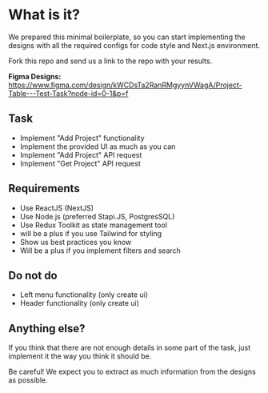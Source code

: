 # What is it?
We prepared this minimal boilerplate, so you can start implementing the designs with all the required configs for code style and Next.js environment. 

Fork this repo and send us a link to the repo with your results.

**Figma Designs:** https://www.figma.com/design/kWCDsTa2RanRMgyynVWagA/Project-Table---Test-Task?node-id=0-1&p=f

## Task
 - Implement "Add Project" functionality 
 - Implement the provided UI as much as you can
 - Implement "Add Project" API request
 - Implement "Get Project" API request 

## Requirements
 - Use ReactJS (NextJS)
 - Use Node.js (preferred Stapi.JS, PostgresSQL)
 - Use Redux Toolkit as state management tool
 - will be a plus if you use Tailwind for styling
 - Show us best practices you know 
 - Will be a plus if you implement filters and search

 ## Do not do
 - Left menu functionality (only create ui)
 - Header functionality (only create ui)

## Anything else?
If you think that there are not enough details in some part of the task, just implement it the way you think it should be.

Be careful! We expect you to extract as much information from the designs as possible.

